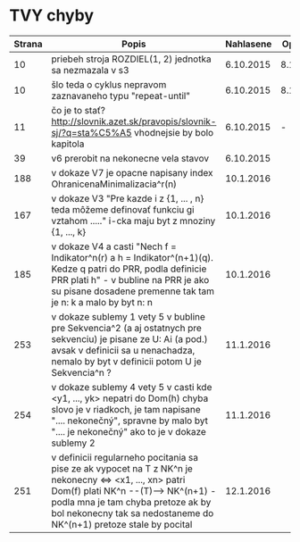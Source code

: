 # TVY chyby

| Strana | Popis | Nahlasene | Opravene |
| ------ | ----- | --------- | -------- |
| 10     | priebeh stroja ROZDIEL(1, 2) jednotka sa nezmazala v s3 | 6.10.2015 | 8.10.2015 |
| 10     | šlo teda o cyklus nepravom zaznavaneho typu "repeat-until" | 6.10.2015 | 8.10.2015 |
| 11     | čo je to stať? http://slovnik.azet.sk/pravopis/slovnik-sj/?q=sta%C5%A5 vhodnejsie by bolo kapitola | 6.10.2015 | - |
| 39 | v6 prerobit na nekonecne vela stavov | 6.10.2015 | |
| 188 | v dokaze V7 je opacne napisany index OhranicenaMinimalizacia^r(n) | 10.1.2016 | |
| 167 | v dokaze V3 "Pre kazde i z {1, ... , n} teda môžeme definovať funkciu gi vztahom ....." i-cka maju byt z mnoziny {1, ..., k} | 10.1.2016 | |
| 185 | v dokaze V4 a casti "Nech f = Indikator^n(r) a h = Indikator^(n+1)(q). Kedze q patri do PRR, podla definicie PRR plati h" - v bubline na PRR je ako su pisane dosadene premenne tak tam je n: k a malo by byt n: n | 10.1.2016 | |
| 253 | v dokaze sublemy 1 vety 5 v bubline pre Sekvencia^2 (a aj ostatnych pre sekvenciu) je pisane ze U: Ai (a pod.) avsak v definicii sa u nenachadza, nemalo by byt v definicii potom U je Sekvencia^n ? | 11.1.2016 | |
| 254 | v dokaze sublemy 4 vety 5 v casti kde <y1, ..., yk> nepatri do Dom(h) chyba slovo je v riadkoch, je tam napisane ".... nekonečný", spravne by malo byt ".... je nekonečný" ako to je v dokaze sublemy 2 | 11.1.2016 | |
| 251 | v definicii regularneho pocitania sa pise ze ak vypocet na T z NK^n je nekonecny <=> <x1, ..., xn> patri Dom(f) plati NK^n --(T)--> NK^(n+1) - podla mna je tam chyba pretoze ak by bol nekonecny tak sa nedostaneme do NK^(n+1) pretoze stale by pocital | 12.1.2016 | |
